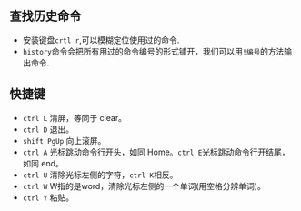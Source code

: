 ## 查找历史命令
* 安装键盘`crtl r`,可以模糊定位使用过的命令.
* `history`命令会把所有用过的命令编号的形式铺开，我们可以用`!编号`的方法输出命令.

## 快捷键
* `ctrl L` 清屏，等同于 clear。
* `ctrl D` 退出。
* `shift PgUp` 向上滚屏。
* `ctrl A` 光标跳动命令行开头，如同 Home。`ctrl E`光标跳动命令行开结尾，如同 end。
* `ctrl U` 清除光标左侧的字符，`ctrl K`相反。
* `ctrl W` W指的是word，清除光标左侧的一个单词(用空格分辨单词)。
* `ctrl Y` 粘贴。